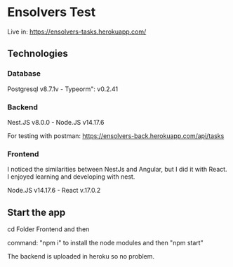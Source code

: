 # Ensolvers Test

Live in:
https://ensolvers-tasks.herokuapp.com/

## Technologies

### Database

Postgresql v8.7.1v -
Typeorm": v0.2.41

### Backend

Nest.JS v8.0.0 -
Node.JS v14.17.6

For testing with postman:
https://ensolvers-back.herokuapp.com/api/tasks

### Frontend

I noticed the similarities between NestJs and Angular, but I did it with React. I enjoyed learning and developing with nest.

Node.JS v14.17.6 -
React v.17.0.2

## Start the app

cd Folder Frontend and then

command: "npm i" to install the node modules and then
"npm start"

The backend is uploaded in heroku so no problem.
